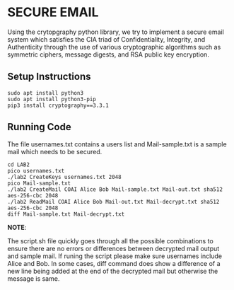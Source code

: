 # SECURE EMAIL
Using the crytopgraphy python library, we try to implement a secure email system which satisfies
the CIA triad of Confidentiality, Integrity, and Authenticity through the use of various 
cryptographic algorithms such as symmetric ciphers, message digests, and RSA public key 
encryption.

## Setup Instructions
```
sudo apt install python3
sudo apt install python3-pip
pip3 install cryptography==3.3.1
```

## Running Code
The file usernames.txt contains a users list and Mail-sample.txt is a sample mail which needs to be secured.
```
cd LAB2
pico usernames.txt
./lab2 CreateKeys usernames.txt 2048
pico Mail-sample.txt
./lab2 CreateMail COAI Alice Bob Mail-sample.txt Mail-out.txt sha512 aes-256-cbc 2048
./lab2 ReadMail COAI Alice Bob Mail-out.txt Mail-decrypt.txt sha512 aes-256-cbc 2048
diff Mail-sample.txt Mail-decrypt.txt
```

**NOTE**: 

The script.sh file quickly goes through all the possible combinations to ensure there are no errors or differences between decrypted mail output and sample mail. If runing the script please make sure usernames include Alice and Bob. 
In some cases, diff command does show a difference of a new line being added at the end of the decrypted mail but otherwise the message is same.
